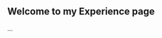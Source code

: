 <!-- layout: page
title: "Experience"
permalink: /experience/ -->

## Welcome to my Experience page

...